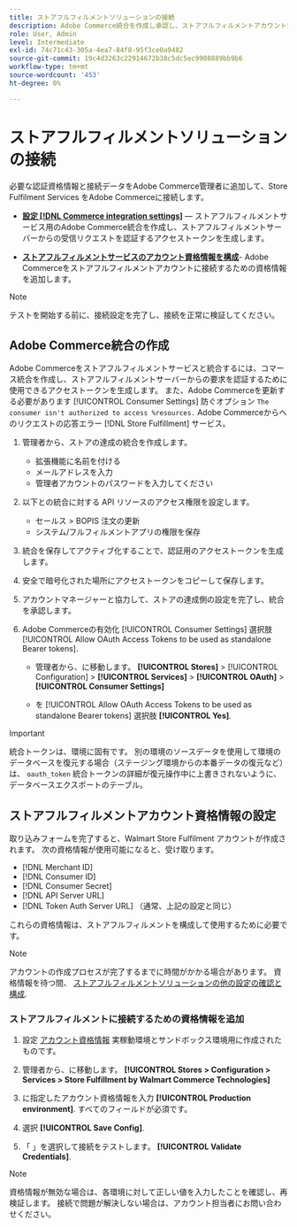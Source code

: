 ```yaml
---
title: ストアフルフィルメントソリューションの接続
description: Adobe Commerce統合を作成し承認し、ストアフルフィルメントアカウント資格情報をAdobe Commerceサービス設定に追加することで、Adobe Commerceとストアフルフィルメントソリューション間の接続を確立します。
role: User, Admin
level: Intermediate
exl-id: 74c71c43-305a-4ea7-84f8-95f3ce0a9482
source-git-commit: 19c4d3263c22914672b38c5dc5ec9908889bb9b6
workflow-type: tm+mt
source-wordcount: '453'
ht-degree: 0%

---
```


# ストアフルフィルメントソリューションの接続

必要な認証資格情報と接続データをAdobe Commerce管理者に追加して、Store Fulfilment Services をAdobe Commerceに接続します。

- **[設定 [!DNL Commerce integration settings]](#create-an-adobe-commerce-integration)** — ストアフルフィルメントサービス用のAdobe Commerce統合を作成し、ストアフルフィルメントサーバーからの受信リクエストを認証するアクセストークンを生成します。

- **[ストアフルフィルメントサービスのアカウント資格情報を構成](#configure-store-fulfillment-account-credentials)**- Adobe Commerceをストアフルフィルメントアカウントに接続するための資格情報を追加します。

>[!NOTE]
>
>テストを開始する前に、接続設定を完了し、接続を正常に検証してください。

## Adobe Commerce統合の作成

Adobe Commerceをストアフルフィルメントサービスと統合するには、コマース統合を作成し、ストアフルフィルメントサーバーからの要求を認証するために使用できるアクセストークンを生成します。 また、Adobe Commerceを更新する必要があります [!UICONTROL Consumer Settings] 防ぐオプション `The consumer isn't authorized to access %resources.` Adobe Commerceからへのリクエストの応答エラー [!DNL Store Fulfillment] サービス。

1. 管理者から、ストアの達成の統合を作成します。

   - 拡張機能に名前を付ける
   - メールアドレスを入力
   - 管理者アカウントのパスワードを入力してください

1. 以下との統合に対する API リソースのアクセス権限を設定します。

   - セールス > BOPIS 注文の更新
   - システム/フルフィルメントアプリの権限を保存

1. 統合を保存してアクティブ化することで、認証用のアクセストークンを生成します。

1. 安全で暗号化された場所にアクセストークンをコピーして保存します。

1. アカウントマネージャーと協力して、ストアの達成側の設定を完了し、統合を承認します。

1. Adobe Commerceの有効化 [!UICONTROL Consumer Settings] 選択肢 [!UICONTROL Allow OAuth Access Tokens to be used as standalone Bearer tokens].

   - 管理者から、に移動します。 **[!UICONTROL Stores]** >  [!UICONTROL Configuration] > **[!UICONTROL Services]** >  **[!UICONTROL OAuth]** > **[!UICONTROL Consumer Settings]**

   - を [!UICONTROL Allow OAuth Access Tokens to be used as standalone Bearer tokens] 選択肢 **[!UICONTROL Yes]**.

>[!IMPORTANT]
>
> 統合トークンは、環境に固有です。 別の環境のソースデータを使用して環境のデータベースを復元する場合（ステージング環境からの本番データの復元など）は、 `oauth_token` 統合トークンの詳細が復元操作中に上書きされないように、データベースエクスポートのテーブル。


## ストアフルフィルメントアカウント資格情報の設定

取り込みフォームを完了すると、Walmart Store Fulfilment アカウントが作成されます。 次の資格情報が使用可能になると、受け取ります。

- [!DNL Merchant ID]
- [!DNL Consumer ID]
- [!DNL Consumer Secret]
- [!DNL API Server URL]
- [!DNL Token Auth Server URL] （通常、上記の設定と同じ）

これらの資格情報は、ストアフルフィルメントを構成して使用するために必要です。

>[!NOTE]
>
>アカウントの作成プロセスが完了するまでに時間がかかる場合があります。 資格情報を待つ間、 [ストアフルフィルメントソリューションの他の設定の確認と構成](service-config-settings-overview.md).

### ストアフルフィルメントに接続するための資格情報を追加

1. 設定 [アカウント資格情報](enable-general.md) 実稼動環境とサンドボックス環境用に作成されたものです。

1. 管理者から、に移動します。 **[!UICONTROL Stores > Configuration > Services > Store Fulfillment by Walmart Commerce Technologies]**

1. に指定したアカウント資格情報を入力 **[!UICONTROL Production environment]**. すべてのフィールドが必須です。

1. 選択 **[!UICONTROL Save Config]**.

1. 「 」を選択して接続をテストします。 **[!UICONTROL Validate Credentials]**.

>[!NOTE]
>
>資格情報が無効な場合は、各環境に対して正しい値を入力したことを確認し、再検証します。 接続で問題が解決しない場合は、アカウント担当者にお問い合わせください。
